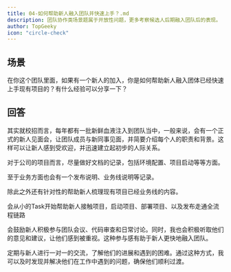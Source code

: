 ```yaml
---
title: 04-如何帮助新人融入团队并快速上手？.md
description: 团队协作类场景题属于开放性问题，更多考察候选人后期融入团队后的表现。
author: TopGeeky
icon: "circle-check"
---
```


## 场景

在你这个团队里面，如果有一个新人的加入，你是如何帮助新人融入团体已经快速上手现有项目的？有什么经验可以分享一下？

## 回答

其实就校招而言，每年都有一批新鲜血液注入到团队当中，一般来说，会有一个正式的新人见面会，让团队成员与新同事见面，并简要介绍每个人的职责和背景。这样可以让新人感到受欢迎，并迅速建立起初步的人际关系。

对于公司的项目而言，尽量做好文档的记录，包括环境配置、项目启动等等方面。

至于业务方面也会有一个发布说明、业务线说明等记录。

除此之外还有针对性的帮助新人梳理现有项目已经业务线的内容。

会从小的Task开始帮助新人接触项目，启动项目、部署项目、以及发布走通全流程链路

会鼓励新人积极参与团队会议、代码审查和日常讨论。同时，我也会积极听取他们的意见和建议，让他们感到被重视。这种参与感有助于新人更快地融入团队。

定期与新人进行一对一的交流，了解他们的进展和遇到的困难。通过这种方式，我可以及时发现并解决他们在工作中遇到的问题，确保他们顺利过渡。